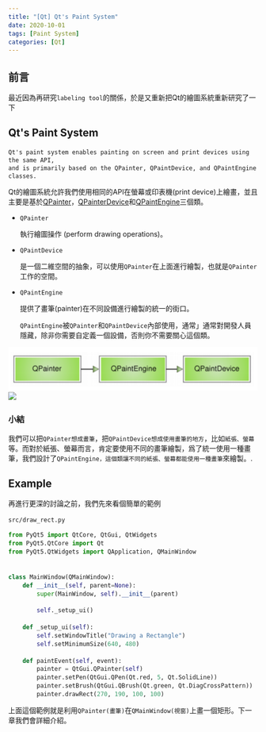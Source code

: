 ```yaml
---
title: "[Qt] Qt's Paint System"
date: 2020-10-01
tags: [Paint System]
categories: [Qt]
---
```


## 前言

最近因為再研究`labeling tool`的關係，於是又重新把Qt的繪圖系統重新研究了一下

## Qt's Paint System

```
Qt's paint system enables painting on screen and print devices using the same API,
and is primarily based on the QPainter, QPaintDevice, and QPaintEngine classes.
```

Qt的繪圖系統允許我們使用相同的API在螢幕或印表機(print device)上繪畫，並且主要是基於[QPainter](https://doc.qt.io/qt-5/qpainter.html)，[QPainterDevice](https://doc.qt.io/qt-5/qpaintdevice.html)和[QPaintEngine](https://doc.qt.io/qt-5/qpaintengine.html)三個類。

- `QPainter`

    執行繪圖操作 (perform drawing operations)。

- `QPaintDevice`

    是一個二維空間的抽象，可以使用`QPainter`在上面進行繪製，也就是`QPainter`工作的空間。

- `QPaintEngine`

    提供了畫筆(painter)在不同設備進行繪製的統一的街口。

    `QPaintEngine`被`QPainter`和`QPaintDevice`內部使用，通常」通常對開發人員隱藏，除非你需要自定義一個設備，否則你不需要關心這個類。

![](images/paint-system.png)
![](/my-blog/images/Qt/paint-system.png)

### 小結

我們可以把`QPainter想成畫筆`，把`QPaintDevice想成使用畫筆的地方`，比如`紙張、螢幕`等。而對於紙張、螢幕而言，肯定要使用不同的畫筆繪製，爲了統一使用一種畫筆，我們設計了`QPaintEngine，這個類讓不同的紙張、螢幕都能使用一種畫筆`來繪製。.

## Example

再進行更深的討論之前，我們先來看個簡單的範例

`src/draw_rect.py`
```python
from PyQt5 import QtCore, QtGui, QtWidgets
from PyQt5.QtCore import Qt
from PyQt5.QtWidgets import QApplication, QMainWindow


class MainWindow(QMainWindow):
    def __init__(self, parent=None):
        super(MainWindow, self).__init__(parent)

        self._setup_ui()

    def _setup_ui(self):
        self.setWindowTitle("Drawing a Rectangle")
        self.setMinimumSize(640, 480)

    def paintEvent(self, event):
        painter = QtGui.QPainter(self)
        painter.setPen(QtGui.QPen(Qt.red, 5, Qt.SolidLine))
        painter.setBrush(QtGui.QBrush(Qt.green, Qt.DiagCrossPattern))
        painter.drawRect(270, 190, 100, 100)
```

上面這個範例就是利用`QPainter(畫筆)`在`QMainWindow(視窗)`上畫一個矩形。下一章我們會詳細介紹。
